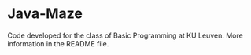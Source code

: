 # Java-Maze
Code developed for the class of Basic Programming at KU Leuven. More information in the README file.
